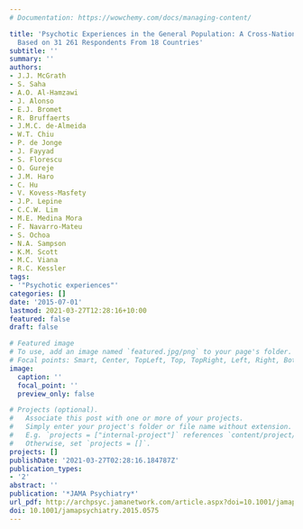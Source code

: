 ```yaml
---
# Documentation: https://wowchemy.com/docs/managing-content/

title: 'Psychotic Experiences in the General Population: A Cross-National Analysis
  Based on 31 261 Respondents From 18 Countries'
subtitle: ''
summary: ''
authors:
- J.J. McGrath
- S. Saha
- A.O. Al-Hamzawi
- J. Alonso
- E.J. Bromet
- R. Bruffaerts
- J.M.C. de-Almeida
- W.T. Chiu
- P. de Jonge
- J. Fayyad
- S. Florescu
- O. Gureje
- J.M. Haro
- C. Hu
- V. Kovess-Masfety
- J.P. Lepine
- C.C.W. Lim
- M.E. Medina Mora
- F. Navarro-Mateu
- S. Ochoa
- N.A. Sampson
- K.M. Scott
- M.C. Viana
- R.C. Kessler
tags: 
- '"Psychotic experiences"'
categories: []
date: '2015-07-01'
lastmod: 2021-03-27T12:28:16+10:00
featured: false
draft: false

# Featured image
# To use, add an image named `featured.jpg/png` to your page's folder.
# Focal points: Smart, Center, TopLeft, Top, TopRight, Left, Right, BottomLeft, Bottom, BottomRight.
image:
  caption: ''
  focal_point: ''
  preview_only: false

# Projects (optional).
#   Associate this post with one or more of your projects.
#   Simply enter your project's folder or file name without extension.
#   E.g. `projects = ["internal-project"]` references `content/project/deep-learning/index.md`.
#   Otherwise, set `projects = []`.
projects: []
publishDate: '2021-03-27T02:28:16.184787Z'
publication_types:
- '2'
abstract: ''
publication: '*JAMA Psychiatry*'
url_pdf: http://archpsyc.jamanetwork.com/article.aspx?doi=10.1001/jamapsychiatry.2015.0575
doi: 10.1001/jamapsychiatry.2015.0575
---
```

